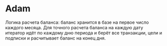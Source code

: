 # Adam
Логика расчета баланса: баланс хранится в базе на первое число каждого месяца. Для точного расчета баланса на каждую дату итератор 
идёт по каждому дню периода и берёт все транзакции, цели и подписки и расчитывает баланс на конец дня.
